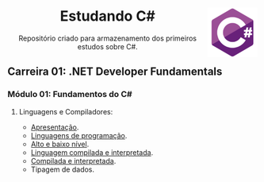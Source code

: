<div align="center">
<a href="https://github.com/monicaquintal" target="_blank"><img align="right" height="100" src="./assets/logo.png" /></a>
<h1>Estudando C#</h1>
<p>Repositório criado para armazenamento dos primeiros estudos sobre C#.</p>
</div>

<div id="conteudo" align="justify">

## Carreira 01: .NET Developer Fundamentals

### Módulo 01: Fundamentos do C#

1. Linguagens e Compiladores:

    - [Apresentação](./modulo01/aula01.md).
    - [Linguagens de programação](./modulo01/aula02.md).
    - [Alto e baixo nível](./modulo01/aula03.md).
    - [Linguagem compilada e interpretada](./modulo01/aula04.md).
    - [Compilada e interpretada](./modulo01/aula05.md).
    - Tipagem de dados.


